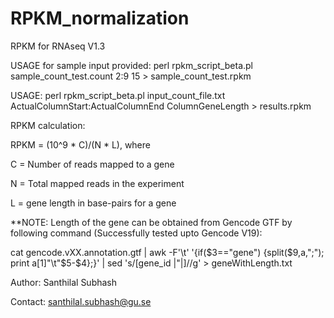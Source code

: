 RPKM_normalization
=================

RPKM for RNAseq V1.3

USAGE for sample input provided: perl rpkm_script_beta.pl sample_count_test.count 2:9 15 > sample_count_test.rpkm

USAGE: perl rpkm_script_beta.pl input_count_file.txt ActualColumnStart:ActualColumnEnd ColumnGeneLength > results.rpkm





RPKM calculation:


RPKM = (10^9 * C)/(N * L), where

C = Number of reads mapped to a gene

N = Total mapped reads in the experiment

L = gene length in base-pairs for a gene




**NOTE: Length of the gene can be obtained from Gencode GTF by following command (Successfully tested upto Gencode V19):

cat gencode.vXX.annotation.gtf | awk -F'\t' '{if($3=="gene") {split($9,a,";"); print a[1]"\t"$5-$4};}' | sed 's/[gene_id |"|]//g' > geneWithLength.txt




Author: Santhilal Subhash

Contact: santhilal.subhash@gu.se


